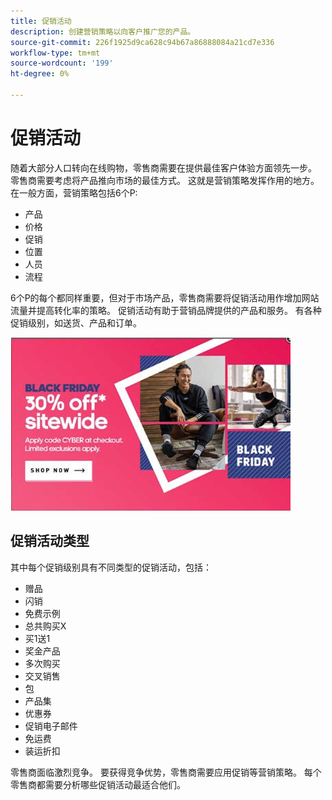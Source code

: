 ```yaml
---
title: 促销活动
description: 创建营销策略以向客户推广您的产品。
source-git-commit: 226f1925d9ca628c94b67a86888084a21cd7e336
workflow-type: tm+mt
source-wordcount: '199'
ht-degree: 0%

---
```



# 促销活动

随着大部分人口转向在线购物，零售商需要在提供最佳客户体验方面领先一步。 零售商需要考虑将产品推向市场的最佳方式。 这就是营销策略发挥作用的地方。 在一般方面，营销策略包括6个P:

- 产品
- 价格
- 促销
- 位置
- 人员
- 流程

6个P的每个都同样重要，但对于市场产品，零售商需要将促销活动用作增加网站流量并提高转化率的策略。 促销活动有助于营销品牌提供的产品和服务。 有各种促销级别，如送货、产品和订单。

![示例促销广告](../../assets/playbooks/promotion-example.png)

## 促销活动类型

其中每个促销级别具有不同类型的促销活动，包括：

- 赠品
- 闪销
- 免费示例
- 总共购买X
- 买1送1
- 奖金产品
- 多次购买
- 交叉销售
- 包
- 产品集
- 优惠券
- 促销电子邮件
- 免运费
- 装运折扣

零售商面临激烈竞争。 要获得竞争优势，零售商需要应用促销等营销策略。 每个零售商都需要分析哪些促销活动最适合他们。
